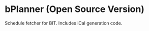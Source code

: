 bPlanner (Open Source Version)
==============================

Schedule fetcher for BIT. Includes iCal generation code.
